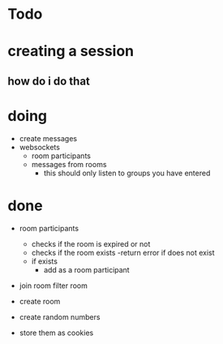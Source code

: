 # Todo

# creating a session

## how do i do that

# doing

- create messages
- websockets
  - room participants
  - messages from rooms
    - this should only listen to groups you have entered

# done

- room participants

  - checks if the room is expired or not
  - checks if the room exists
    -return error if does not exist
  - if exists
    - add as a room participant

- join room filter room
- create room
- create random numbers
- store them as cookies
